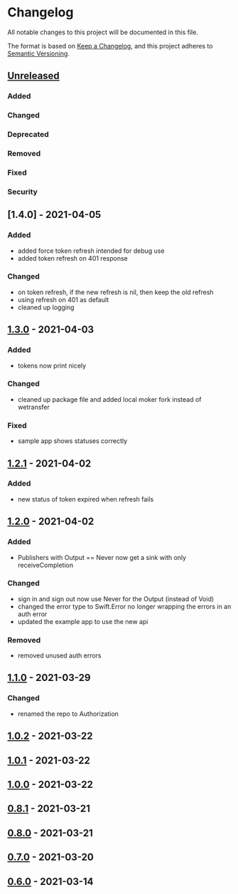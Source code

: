 # Changelog

All notable changes to this project will be documented in this file.

The format is based on [Keep a Changelog](https://keepachangelog.com/en/1.0.0/),
and this project adheres to [Semantic Versioning](https://semver.org/spec/v2.0.0.html).

## [Unreleased]
### Added
### Changed
### Deprecated
### Removed
### Fixed
### Security

## [1.4.0] - 2021-04-05
### Added
- added force token refresh intended for debug use
- added token refresh on 401 response
### Changed
- on token refresh, if the new refresh is nil, then keep the old refresh
- using refresh on 401 as default
- cleaned up logging

## [1.3.0] - 2021-04-03
### Added
- tokens now print nicely
### Changed
- cleaned up package file and added local moker fork instead of wetransfer
### Fixed
- sample app shows statuses correctly

## [1.2.1] - 2021-04-02
### Added
- new status of token expired when refresh fails

## [1.2.0] - 2021-04-02
### Added
- Publishers with Output == Never now get a sink with only receiveCompletion
### Changed
- sign in and sign out now use Never for the Output (instead of Void)
- changed the error type to Swift.Error no longer wrapping the errors in an auth error
- updated the example app to use the new api
### Removed
- removed unused auth errors

## [1.1.0] - 2021-03-29
### Changed
- renamed the repo to Authorization

## [1.0.2] - 2021-03-22

## [1.0.1] - 2021-03-22

## [1.0.0] - 2021-03-22

## [0.8.1] - 2021-03-21

## [0.8.0] - 2021-03-21

## [0.7.0] - 2021-03-20

## [0.6.0] - 2021-03-14


[Unreleased]: https://github.com/andybezaire/Authorization/compare/1.4.0...HEAD
[1.3.0]: https://github.com/andybezaire/Authorization/compare/1.3.0...1.4.0
[1.3.0]: https://github.com/andybezaire/Authorization/compare/1.2.1...1.3.0
[1.2.1]: https://github.com/andybezaire/Authorization/compare/1.2.0...1.2.1
[1.2.0]: https://github.com/andybezaire/Authorization/compare/1.1.0...1.2.0
[1.1.0]: https://github.com/andybezaire/Authorization/compare/1.0.2...1.1.0
[1.0.2]: https://github.com/andybezaire/Authorization/compare/1.0.1...1.0.2
[1.0.1]: https://github.com/andybezaire/Authorization/compare/1.0.0...1.0.1
[1.0.0]: https://github.com/andybezaire/Authorization/compare/0.8.1...1.0.0
[0.8.1]: https://github.com/andybezaire/Authorization/compare/0.8.0...0.8.1
[0.8.0]: https://github.com/andybezaire/Authorization/compare/0.7.0...0.8.0
[0.7.0]: https://github.com/andybezaire/Authorization/compare/0.6.0...0.7.0
[0.6.0]: https://github.com/andybezaire/Authorization/releases/tag/0.6.0
